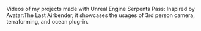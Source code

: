 Videos of my projects made with Unreal Engine
Serpents Pass: Inspired by Avatar:The Last Airbender, it showcases the usages of 3rd person camera, terraforming, and ocean plug-in.
